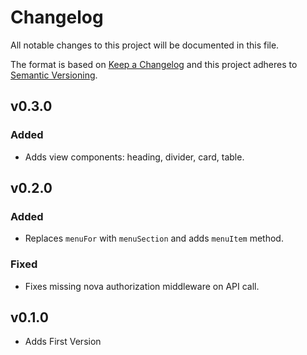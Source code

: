 # Changelog
All notable changes to this project will be documented in this file.

The format is based on [Keep a Changelog](http://keepachangelog.com/)
and this project adheres to [Semantic Versioning](http://semver.org/).

## v0.3.0

### Added
- Adds view components: heading, divider, card, table.

## v0.2.0

### Added
- Replaces `menuFor` with `menuSection` and adds `menuItem` method.

### Fixed
- Fixes missing nova authorization middleware on API call.

## v0.1.0
- Adds First Version
